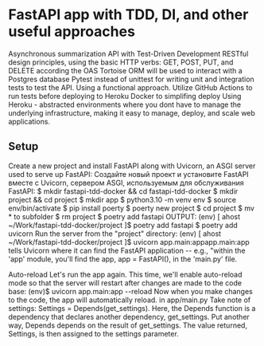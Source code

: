 # FastAPI app with TDD, DI, and other useful approaches
Asynchronous summarization API with Test-Driven Development
RESTful design principles, using the basic HTTP verbs: GET, POST, PUT, and DELETE according the OAS
Tortoise ORM will be used to interact with a Postgres database
Pytest instead of unittest for writing unit and integration tests to test the API. Using a functional approach.
Utilize GitHub Actions to run tests before deploying to Heroku
Docker to simplifing deploy
Using Heroku - abstracted environments where you dont have to manage the underlying infrastructure, 
making it easy to manage, deploy, and scale web applications.

## Setup
Create a new project and install FastAPI along with Uvicorn, an ASGI server used to serve up FastAPI:
Создайте новый проект и установите FastAPI вместе с Uvicorn, сервером ASGI, используемым для обслуживания FastAPI:
$ mkdir fastapi-tdd-docker && cd fastapi-tdd-docker
$ mkdir project && cd project
$ mkdir app
$ python3.10 -m venv env
$ source env/bin/activate
$ pip install poerty
$ poerty new project
$ cd project 
$ mv * to subfolder
$ rm project
$ poetry add fastapi 
OUTPUT:
(env) [ ahost ~/Work/fastapi-tdd-docker/project ]$ poetry add fastapi
$ poetry add uvicorn
Run the server from the "project" directory:
(env) [ ahost ~/Work/fastapi-tdd-docker/project ]$ uvicorn app.main:appapp.main:app tells Uvicorn where it can find the FastAPI application -- e.g., "within the 'app' module, you'll find the app, app = FastAPI(), in the 'main.py' file.

Auto-reload
Let's run the app again. This time, we'll enable auto-reload mode so that the server will restart after changes are made to the code base:
(env)$ uvicorn app.main:app --reload
Now when you make changes to the code, the app will automatically reload. 
in app/main.py 
Take note of settings: Settings = Depends(get_settings). Here, the Depends function is a dependency that declares another dependency, get_settings. 
Put another way, Depends depends on the result of get_settings. 
The value returned, Settings, is then assigned to the settings parameter.


